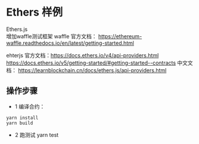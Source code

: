 # Ethers 样例
Ethers.js  
增加waffle测试框架
waffle 官方文档： https://ethereum-waffle.readthedocs.io/en/latest/getting-started.html

ehterjs 官方文档：https://docs.ethers.io/v4/api-providers.html
                https://docs.ethers.io/v5/getting-started/#getting-started--contracts
        中文文档： https://learnblockchain.cn/docs/ethers.js/api-providers.html

## 操作步骤
- 1 编译合约：
```
yarn install
yarn build
```

- 2 跑测试
 yarn test

